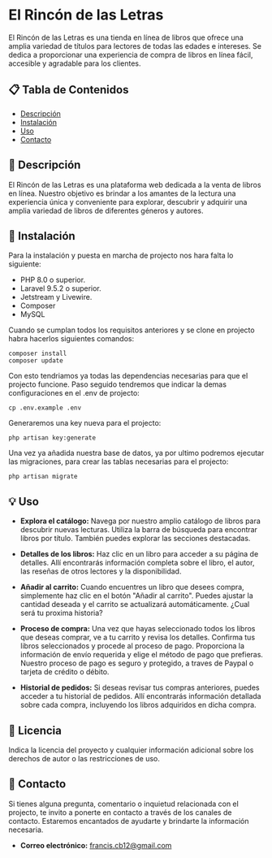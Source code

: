 # El Rincón de las Letras

El Rincón de las Letras es una tienda en línea de libros que ofrece una amplia variedad de títulos para lectores de todas las edades e intereses. Se dedica a proporcionar una experiencia de compra de libros en línea fácil, accesible y agradable para los clientes.

## 📋 Tabla de Contenidos

- [Descripción](#descripción)
- [Instalación](#instalación)
- [Uso](#uso)
- [Contacto](#contacto)

## 📖 Descripción

El Rincón de las Letras es una plataforma web dedicada a la venta de libros en línea. Nuestro objetivo es brindar a los amantes de la lectura una experiencia única y conveniente para explorar, descubrir y adquirir una amplia variedad de libros de diferentes géneros y autores.

## 🚀 Instalación

Para la instalación y puesta en marcha de projecto nos hara falta lo siguiente: 

- PHP 8.0 o superior.
- Laravel 9.5.2 o superior.
- Jetstream y Livewire.
- Composer
- MySQL

Cuando se cumplan todos los requisitos anteriores y se clone en projecto habra hacerlos siguientes comandos:
    
    composer install
    composer update 

Con esto tendriamos ya todas las dependencias necesarias para que el projecto funcione. 
Paso seguido tendremos que indicar la demas configuraciones en el .env de projecto:

    cp .env.example .env

Generaremos una key nueva para el projecto: 

    php artisan key:generate

Una vez ya añadida nuestra base de datos, ya por ultimo podremos ejecutar las migraciones, para crear las tablas necesarias para el projecto:

    php artisan migrate

## 💡 Uso

- **Explora el catálogo:** Navega por nuestro amplio catálogo de libros para descubrir nuevas lecturas. Utiliza la barra de búsqueda para encontrar libros por título. También puedes explorar las secciones destacadas.

- **Detalles de los libros:** Haz clic en un libro para acceder a su página de detalles. Allí encontrarás información completa sobre el libro, el autor, las reseñas de otros lectores y la disponibilidad.

- **Añadir al carrito:** Cuando encuentres un libro que desees compra, simplemente haz clic en el botón "Añadir al carrito". Puedes ajustar la cantidad deseada y el carrito se actualizará automáticamente. ¿Cual será tu proxima historia?

- **Proceso de compra:** Una vez que hayas seleccionado todos los libros que deseas comprar, ve a tu carrito y revisa los detalles. Confirma tus libros seleccionados y procede al proceso de pago. Proporciona la información de envío requerida y elige el método de pago que prefieras. Nuestro proceso de pago es seguro y protegido, a traves de Paypal o tarjeta de crédito o débito.

- **Historial de pedidos:** Si deseas revisar tus compras anteriores, puedes acceder a tu historial de pedidos. Allí encontrarás información detallada sobre cada compra, incluyendo los libros adquiridos en dicha compra.

## 📝 Licencia

Indica la licencia del proyecto y cualquier información adicional sobre los derechos de autor o las restricciones de uso.

## 📧 Contacto

Si tienes alguna pregunta, comentario o inquietud relacionada con el projecto, te invito a ponerte en contacto a través de los canales de contacto. Estaremos encantados de ayudarte y brindarte la información necesaria.

- **Correo electrónico:** francis.cb12@gmail.com